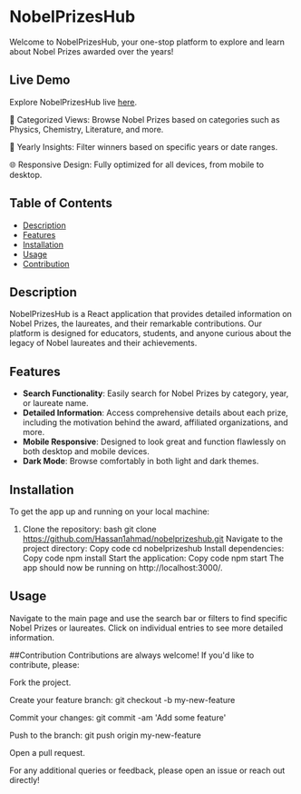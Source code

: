 # NobelPrizesHub

Welcome to NobelPrizesHub, your one-stop platform to explore and learn about Nobel Prizes awarded over the years!

## Live Demo

Explore NobelPrizesHub live [here](https://hassan1ahmad.github.io/nobelprizeshub/).

🧪 Categorized Views: Browse Nobel Prizes based on categories such as Physics, Chemistry, Literature, and more.

📅 Yearly Insights: Filter winners based on specific years or date ranges.

🌐 Responsive Design: Fully optimized for all devices, from mobile to desktop.


## Table of Contents

- [Description](#description)
- [Features](#features)
- [Installation](#installation)
- [Usage](#usage)
- [Contribution](#contribution)


## Description

NobelPrizesHub is a React application that provides detailed information on Nobel Prizes, the laureates, and their remarkable contributions. Our platform is designed for educators, students, and anyone curious about the legacy of Nobel laureates and their achievements.

## Features

- **Search Functionality**: Easily search for Nobel Prizes by category, year, or laureate name.
- **Detailed Information**: Access comprehensive details about each prize, including the motivation behind the award, affiliated organizations, and more.
- **Mobile Responsive**: Designed to look great and function flawlessly on both desktop and mobile devices.
- **Dark Mode**: Browse comfortably in both light and dark themes.

## Installation

To get the app up and running on your local machine:

1. Clone the repository: 
bash
git clone https://github.com/Hassan1ahmad/nobelprizeshub.git
Navigate to the project directory:
Copy code
cd nobelprizeshub
Install dependencies:
Copy code
npm install
Start the application:
Copy code
npm start
The app should now be running on http://localhost:3000/.

## Usage
Navigate to the main page and use the search bar or filters to find specific Nobel Prizes or laureates. Click on individual entries to see more detailed information.

##Contribution
Contributions are always welcome! If you'd like to contribute, please:


Fork the project.

Create your feature branch: git checkout -b my-new-feature

Commit your changes: git commit -am 'Add some feature'

Push to the branch: git push origin my-new-feature

Open a pull request.


For any additional queries or feedback, please open an issue or reach out directly!
